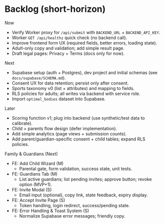 # Backlog (short-horizon)

Now
- Verify Worker proxy for `/api/submit` with `BACKEND_URL` + `BACKEND_API_KEY`.
- Worker `GET /api/healthz` quick check (no backend call).
- Improve frontend form UX (required fields, better errors, loading state).
- Adult-only copy and validation; add simple result page.
 - Draft legal pages: Privacy + Terms (docs only for now).

Next
- Supabase setup (auth + Postgres), dev project and initial schemas (see `docs/supabase/SCHEMA.md`).
- Consent UX for data retention; persist only after consent.
- Sports taxonomy v0 (list + attributes) and mapping to fields.
 - RLS policies for adults; all writes via backend with service role.
 - Import `optimal_bodies` dataset into Supabase.

Later
- Scoring function v1; plug into backend (use synthetic/test data to calibrate).
- Child + parents flow design (defer implementation).
- Add simple analytics (page views + submission counts).
 - Add parent/guardian-specific consent + child tables; expand RLS policies.

Family & Guardians (Next)
- FE: Add Child Wizard (M)
  - Parental gate, form validation, success state, unit tests.
- FE: Guardians Tab (M)
  - List active guardians; list pending invites; approve button; revoke option (MVP+1).
- FE: Invite Modal (S)
  - Email input (optional), copy link, state feedback, expiry display.
- FE: Accept Invite Page (S)
  - Token handling, login redirect, success/pending state.
- FE: Error Handling & Toast System (S)
  - Normalize Supabase error messages; friendly copy.
